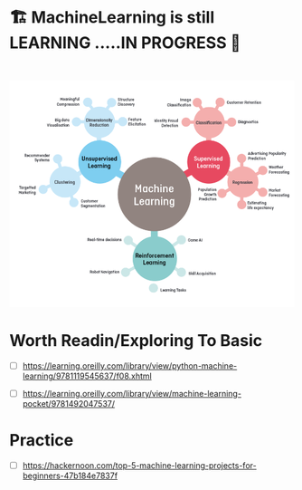 

#  🏗️  MachineLearning is still LEARNING .....IN PROGRESS 🚧 


<br>

<p align="center">
  <img width="600" height="400" src="../../PlayGround/ResourcesFiles/AI_ML_DL_DS/ML_MachineLearningTypes.png" alt="ML_MachineLearningTypes">
</p>



# Worth Readin/Exploring To Basic

- [ ] https://learning.oreilly.com/library/view/python-machine-learning/9781119545637/f08.xhtml
- [ ] https://learning.oreilly.com/library/view/machine-learning-pocket/9781492047537/


# Practice 
- [ ] https://hackernoon.com/top-5-machine-learning-projects-for-beginners-47b184e7837f